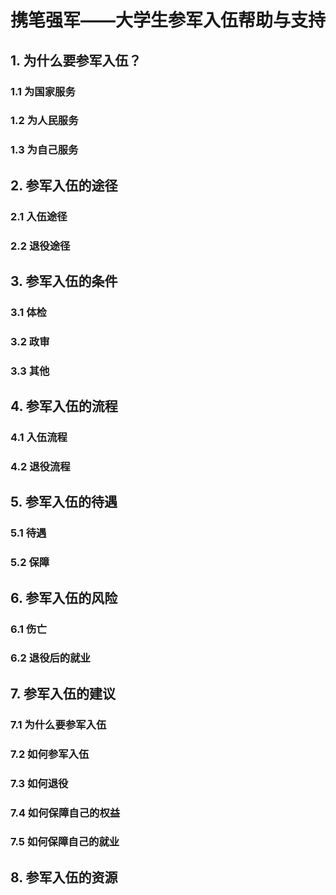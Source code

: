 # 携笔强军——大学生参军入伍帮助与支持

## 1. 为什么要参军入伍？

### 1.1 为国家服务

### 1.2 为人民服务

### 1.3 为自己服务

## 2. 参军入伍的途径

### 2.1 入伍途径

### 2.2 退役途径

## 3. 参军入伍的条件

### 3.1 体检

### 3.2 政审

### 3.3 其他

## 4. 参军入伍的流程

### 4.1 入伍流程

### 4.2 退役流程

## 5. 参军入伍的待遇

### 5.1 待遇

### 5.2 保障

## 6. 参军入伍的风险

### 6.1 伤亡

### 6.2 退役后的就业

## 7. 参军入伍的建议

### 7.1 为什么要参军入伍

### 7.2 如何参军入伍

### 7.3 如何退役

### 7.4 如何保障自己的权益

### 7.5 如何保障自己的就业

## 8. 参军入伍的资源
